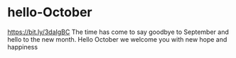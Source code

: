 # hello-October
https://bit.ly/3daIgBC The time has come to say goodbye to September and hello to the new month. Hello October we welcome you with new hope and happiness
